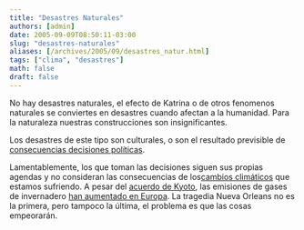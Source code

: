 ```yaml
---
title: "Desastres Naturales"
authors: [admin]
date: 2005-09-09T08:50:11-03:00
slug: "desastres-naturales"
aliases: [/archives/2005/09/desastres_natur.html]
tags: ["clima", "desastres"]
math: false
draft: false
---
```


No hay desastres naturales, el efecto de Katrina o de otros fenomenos
naturales se conviertes en desastres cuando afectan a la humanidad. Para
la naturaleza nuestras construcciones son insignificantes.

Los desastres de este tipo son culturales, o son el resultado previsible
de [consecuencias decisiones
políticas](http://laotraorilla.blog-city.com/el_verdadero_rostro_de_la_tragedia.htm).

Lamentablemente, los que toman las decisiones siguen sus propias agendas
y no consideran las consecuencias de los[cambios
climáticos](http://www.globalwarming.org/) que estamos sufriendo. A
pesar del [acuerdo de
Kyoto](http://unfccc.int/essential_background/kyoto_protocol/items/2830.php),
las emisiones de gases de invernadero [han aumentado en
Europa](http://reports.eea.eu.int/technical_report_2005_4/en). La
tragedia Nueva Orleans no es la primera, pero tampoco la última, el
problema es que las cosas empeorarán.
